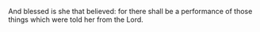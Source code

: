 And blessed is she that believed: for there shall be a performance of those things which were told her from the Lord.
